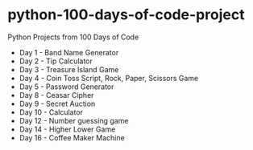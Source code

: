 # python-100-days-of-code-project
Python Projects from 100 Days of Code

- Day 1 - Band Name Generator
- Day 2 - Tip Calculator
- Day 3 - Treasure Island Game
- Day 4 - Coin Toss Script, Rock, Paper, Scissors Game
- Day 5 - Password Generator
- Day 8 - Ceasar Cipher
- Day 9 - Secret Auction
- Day 10 - Calculator
- Day 12 - Number guessing game
- Day 14 - Higher Lower Game
- Day 16 - Coffee Maker Machine
